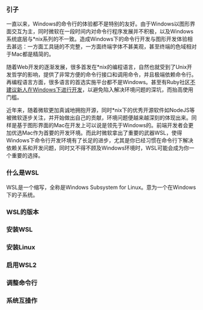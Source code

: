  ### 引子

一直以来，Windows的命令行的体验都不是特别的友好。由于Windows以图形界面交互为主，同时微软在一段时间内对命令行程序发展并不积极，以及Windows系统底层与*nix系列的不一致。造成Windows下的命令行开发与图形开发体验相去甚远：一方面工具链的不完整，一方面终端字体不甚美观，甚至终端的色域相对于Mac都是精简的。

随着Web开发的逐渐发展，很多首发在*nix的编程语言，自然也就受到了Unix开发哲学的影响，提供了非常方便的命令行接口和调用命令，并且极端依赖命令行。再编程语言方面，很多语言的首选实施平台都不是Windows。甚至有Ruby社区[不建议新人在Windows下进行开发](https://ruby-china.org/topics/1020)，以避免陷入解决环境问题的深坑，而抬高使用门槛。

近年来，随着微软更加真诚地拥抱开源，同时*nix下的优秀开源软件如NodeJS等被微软逐步关注，并开始做出自己的贡献，环境问题便越来越深刻的体现出来。同样是基于图形界面的Mac在开发上可以说是领先于Windows的。前端开发者会更加优选Mac作为首要的开发环境。而此时微软拿出了重要的武器WSL，使得Windows下命令行开发环境有了长足的进步，尤其是你已经习惯在命令行下解决依赖关系和开发问题，同时又不得不顾及Windows环境时，WSL可能会成为你一个重要的选择。

### 什么是WSL 

WSL是一个缩写，全称是Windows Subsystem for Linux。意为一个在Windows下的子系统。

### WSL的版本

### 安装WSL

### 安装Linux

### 启用WSL2

### 调整命令行

### 系统互操作